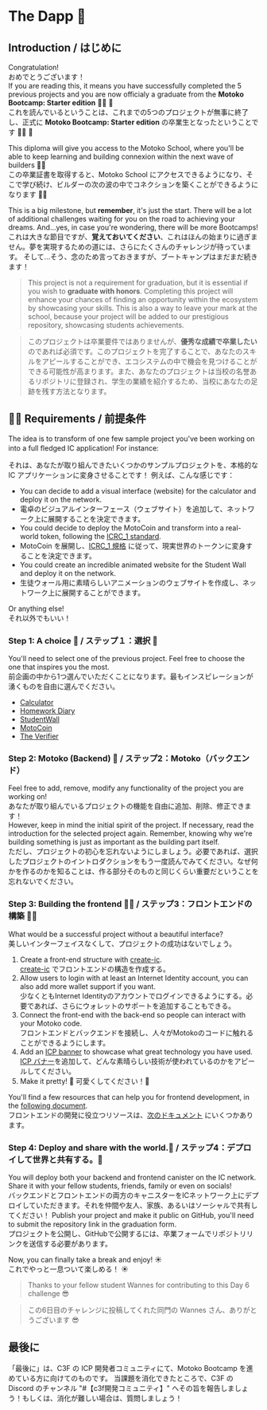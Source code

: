 # The Dapp 🚀
## Introduction / はじめに
Congratulation!  
おめでとうございます！<br/>
If you are reading this, it means you have successfully completed the 5 previous projects and you are now officialy a graduate from the **Motoko Bootcamp: Starter edition** 🧑‍🎓 👏  
これを読んでいるということは、これまでの5つのプロジェクトが無事に終了し、正式に **Motoko Bootcamp: Starter edition** の卒業生となったということです 🧑‍🎓 👏

This diploma will give you access to the Motoko School, where you'll be able to keep learning and building connexion within the next wave of builders 🦸‍♂️  
この卒業証書を取得すると、Motoko School にアクセスできるようになり、そこで学び続け、ビルダーの次の波の中でコネクションを築くことができるようになります 🦸‍♂️

This is a big milestone, but **remember**, it's just the start. There will be a lot of additional challenges waiting for you on the road to achieving your dreams. 
And...yes, in case you're wondering, there will be more Bootcamps!  
これは大きな節目ですが、**覚えておいてください**、これはほんの始まりに過ぎません。夢を実現するための道には、さらにたくさんのチャレンジが待っています。
そして...そう、念のため言っておきますが、ブートキャンプはまだまだ続きます！

> This project is not a requirement for graduation, but it is essential if you wish to **graduate with honors**. Completing this project will enhance your chances of finding an opportunity within the ecosystem by showcasing your skills. This is also a way to leave your mark at the school, because your project will be added to our prestigious repository, showcasing students achievements.

> このプロジェクトは卒業要件ではありませんが、**優秀な成績で卒業したい** のであれば必須です。このプロジェクトを完了することで、あなたのスキルをアピールすることができ、エコシステムの中で機会を見つけることができる可能性が高まります。また、あなたのプロジェクトは当校の名誉あるリポジトリに登録され、学生の業績を紹介するため、当校にあなたの足跡を残す方法となります。

## 🧑‍🏫 Requirements / 前提条件
The idea is to transform of one few sample project you've been working on into a full fledged IC application! 
For instance: 　

それは、あなたが取り組んできたいくつかのサンプルプロジェクトを、本格的な IC アプリケーションに変身させることです！
例えば、こんな感じです：
- You can decide to add a visual interface (website) for the calculator and deploy it on the network. 
- 電卓のビジュアルインターフェース（ウェブサイト）を追加して、ネットワーク上に展開することを決定できます。
- You could decide to deploy the MotoCoin and transform into a real-world token, following the [ICRC_1 standard](https://github.com/dfinity/ICRC-1).  
- MotoCoin を展開し、[ICRC_1 規格](https://github.com/dfinity/ICRC-1) に従って、現実世界のトークンに変身することを決定できます。  
- You could create an incredible animated website for the Student Wall and deploy it on the network.
- 生徒ウォール用に素晴らしいアニメーションのウェブサイトを作成し、ネットワーク上に展開することができます。

Or anything else!  
それ以外でもいい！

### Step 1: A choice 🤔 / ステップ１：選択 🤔
You'll need to select one of the previous project. Feel free to choose the one that inspires you the most.  
前企画の中から1つ選んでいただくことになります。最もインスピレーションが湧くものを自由に選んでください。
- [Calculator](../../day-1/project/README.MD)<br/>
- [Homework Diary](../../day-2/project/README.MD)<br/>
- [StudentWall](../../day-3/project/README.MD)<br/>
- [MotoCoin](../../day-4/project/README.MD)<br/>
- [The Verifier](../../day-5/project/README.MD)

### Step 2: Motoko (Backend) 👻 / ステップ2：Motoko（バックエンド）
Feel free to add, remove, modify any functionality of the project you are working on!  
あなたが取り組んでいるプロジェクトの機能を自由に追加、削除、修正できます！<br/> However, keep in mind the initial spirit of the project. If necessary, read the introduction for the selected project again. Remember, knowing why we're building something is just as important as the building part itself.  
ただし、プロジェクトの初心を忘れないようにしましょう。必要であれば、選択したプロジェクトのイントロダクションをもう一度読んでみてください。なぜ何かを作るのかを知ることは、作る部分そのものと同じくらい重要だということを忘れないでください。

### Step 3: Building the frontend 🧑‍🎨 / ステップ3：フロントエンドの構築 🧑‍🎨
What would be a successful project without a beautiful interface?  
美しいインターフェイスなくして、プロジェクトの成功はないでしょう。 

1. Create a front-end structure with [create-ic](https://github.com/peterpeterparker/create-ic).  
[create-ic](https://github.com/peterpeterparker/create-ic) でフロントエンドの構造を作成する。 
2. Allow users to login with at least an Internet Identity account, you can also add more wallet support if you want.  
少なくともInternet Identityのアカウントでログインできるようにする。必要であれば、さらにウォレットのサポートを追加することもできる。
3. Connect the front-end with the back-end so people can interact with your Motoko code.  
フロントエンドとバックエンドを接続し、人々がMotokoのコードに触れることができるようにします。
4. Add an [ICP banner](https://dfinity.frontify.com/d/XzkdhhDptijE/dfinity-brand-guide#/internet-computer/powered-by-crypto-badges) to showcase what great technology you have used.  
[ICP バナー](https://dfinity.frontify.com/d/XzkdhhDptijE/dfinity-brand-guide#/internet-computer/powered-by-crypto-badges)を追加して、どんな素晴らしい技術が使われているのかをアピールしてください。
5. Make it pretty! 🤩 可愛くしてください！🤩 

You'll find a few resources that can help you for frontend development, in the [following document](./HELP.MD).  
フロントエンドの開発に役立つリソースは、[次のドキュメント](./HELP.MD) にいくつかあります。

### Step 4: Deploy and share with the world.🖖 / ステップ4：デプロイして世界と共有する。🖖
You will deploy both your backend and frontend canister on the IC network. Share it with your fellow students, friends, family or even on socials!  
バックエンドとフロントエンドの両方のキャニスターをICネットワーク上にデプロイしていただきます。それを仲間や友人、家族、あるいはソーシャルで共有してください！
Publish your project and make it public on GitHub, you'll need to submit the repository link in the graduation form.  
プロジェクトを公開し、GitHubで公開するには、卒業フォームでリポジトリリンクを送信する必要があります。

Now, you can finally take a break and enjoy! ☀️  
これでやっと一息ついて楽しめる！ ☀️

> Thanks to your fellow student Wannes for contributing to this Day 6 challenge 😎

> この6日目のチャレンジに投稿してくれた同門の Wannes さん、ありがとうございます 😎

## 最後に
「最後に」は、C3F の ICP 開発者コミュニティにて、Motoko Bootcamp を進めている方に向けてのものです。
当課題を消化できたところで、C3F の Discord のチャンネル \"#【c3f開発コミュニティ】\" へその旨を報告しましょう！もしくは、消化が難しい場合は、質問しましょう！